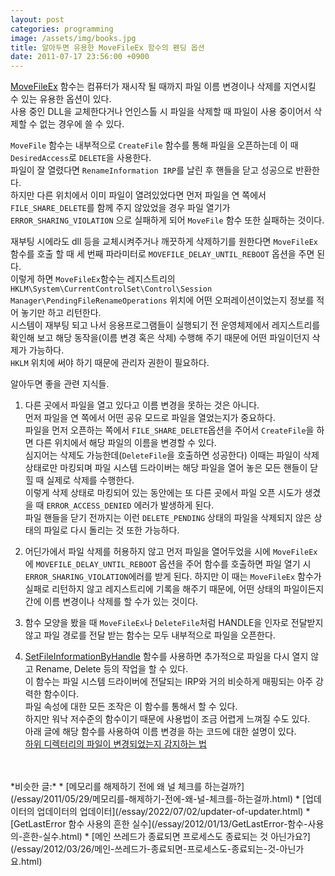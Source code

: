```yaml
---
layout: post
categories: programming
image: /assets/img/books.jpg
title: 알아두면 유용한 MoveFileEx 함수의 펜딩 옵션
date: 2011-07-17 23:56:00 +0900
---
```


[MoveFileEx](https://docs.microsoft.com/en-us/windows/win32/api/winbase/nf-winbase-movefileexw) 함수는 컴퓨터가 재시작 될 때까지 파일 이름 변경이나 삭제를 지연시킬 수 있는 유용한 옵션이 있다.  
사용 중인 DLL을 교체한다거나 언인스톨 시 파일을 삭제할 때 파일이 사용 중이어서 삭제할 수 없는 경우에 쓸 수 있다.

`MoveFile` 함수는 내부적으로 `CreateFile` 함수를 통해 파일을 오픈하는데 이 때 `DesiredAccess`로 `DELETE`을 사용한다.  
파일이 잘 열렸다면 `RenameInformation IRP`를 날린 후 핸들을 닫고 성공으로 반환한다.  
하지만 다른 위치에서 이미 파일이 열려있었다면 먼저 파일을 연 쪽에서 `FILE_SHARE_DELETE`를 함께 주지 않았었을 경우 파일 열기가 `ERROR_SHARING_VIOLATION` 으로 실패하게 되어 `MoveFile` 함수 또한 실패하는 것이다.

재부팅 시에라도 dll 등을 교체시켜주거나 깨끗하게 삭제하기를 원한다면 `MoveFileEx`함수를 호출 할 때 세 번째 파라미터로 `MOVEFILE_DELAY_UNTIL_REBOOT` 옵션을 주면 된다.  
이렇게 하면 `MoveFileEx`함수는 레지스트리의 `HKLM\System\CurrentControlSet\Control\Session Manager\PendingFileRenameOperations` 위치에 어떤 오퍼레이션이었는지 정보를 적어 놓기만 하고 리턴한다.  
시스템이 재부팅 되고 나서 응용프로그램들이 실행되기 전 운영체제에서 레지스트리를 확인해 보고 해당 동작을(이름 변경 혹은 삭제) 수행해 주기 때문에 어떤 파일이던지 삭제가 가능하다.  
`HKLM` 위치에 써야 하기 때문에 관리자 권한이 필요하다.

알아두면 좋을 관련 지식들.

1. 다른 곳에서 파일을 열고 있다고 이름 변경을 못하는 것은 아니다.  
먼저 파일을 연 쪽에서 어떤 공유 모드로 파일을 열었는지가 중요하다.  
파일을 먼저 오픈하는 쪽에서 `FILE_SHARE_DELETE`옵션을 주어서 `CreateFile`을 하면 다른 위치에서 해당 파일의 이름을 변경할 수 있다.  
심지어는 삭제도 가능한데(`DeleteFile`을 호출하면 성공한다) 이때는 파일이 삭제 상태로만 마킹되며 파일 시스템 드라이버는 해당 파일을 열어 놓은 모든 핸들이 닫힐 때 실제로 삭제를 수행한다.  
이렇게 삭제 상태로 마킹되어 있는 동안에는 또 다른 곳에서 파일 오픈 시도가 생겼을 때 `ERROR_ACCESS_DENIED` 에러가 발생하게 된다.  
파일 핸들을 닫기 전까지는 이런 `DELETE_PENDING` 상태의 파일을 삭제되지 않은 상태의 파일로 다시 돌리는 것 또한 가능하다.

2. 어딘가에서 파일 삭제를 허용하지 않고 먼저 파일을 열어두었을 시에 `MoveFileEx`에 `MOVEFILE_DELAY_UNTIL_REBOOT` 옵션을 주어 함수를 호출하면 파일 열기 시 `ERROR_SHARING_VIOLATION`에러를 받게 된다. 
하지만 이 때는 `MoveFileEx` 함수가 실패로 리턴하지 않고 레지스트리에 기록을 해주기 때문에, 어떤 상태의 파일이든지 간에 이름 변경이나 삭제를 할 수가 있는 것이다.

3. 함수 모양을 봤을 때 `MoveFileEx`나 `DeleteFile`처럼 HANDLE을 인자로 전달받지 않고 파일 경로를 전달 받는 함수는 모두 내부적으로 파일을 오픈한다.

4. [SetFileInformationByHandle](https://docs.microsoft.com/en-us/windows/win32/api/fileapi/nf-fileapi-setfileinformationbyhandle?redirectedfrom=MSDN) 함수를 사용하면 추가적으로 파일을 다시 열지 않고 Rename, Delete 등의 작업을 할 수 있다.  
이 함수는 파일 시스템 드라이버에 전달되는 IRP와 거의 비슷하게 매핑되는 아주 강력한 함수이다.  
파일 속성에 대한 모든 조작은 이 함수를 통해서 할 수 있다.  
하지만 워낙 저수준의 함수이기 때문에 사용법이 조금 어렵게 느껴질 수도 있다.  
아래 글에 해당 함수를 사용하여 이름 변경을 하는 코드에 대한 설명이 있다.  
[하위 디렉터리의 파일이 변경되었는지 감지하는 법](/essay/2010/12/20/%ED%95%98%EC%9C%84-%EB%94%94%EB%A0%89%ED%84%B0%EB%A6%AC%EC%9D%98-%ED%8C%8C%EC%9D%BC%EC%9D%B4-%EB%B3%80%EA%B2%BD-%EB%90%98%EC%97%88%EB%8A%94%EC%A7%80-%EA%B0%90%EC%A7%80%ED%95%98%EA%B8%B0.html)

<br>
<br>
*비슷한 글:*
* [메모리를 해제하기 전에 왜 널 체크를 하는걸까?](/essay/2011/05/29/메모리를-해제하기-전에-왜-널-체크를-하는걸까.html)
* [업데이터의 업데이터의 업데이터](/essay/2022/07/02/updater-of-updater.html)
* [GetLastError 함수 사용의 흔한 실수](/essay/2012/01/13/GetLastError-함수-사용의-흔한-실수.html)
* [메인 쓰레드가 종료되면 프로세스도 종료되는 것 아닌가요?](/essay/2012/03/26/메인-쓰레드가-종료되면-프로세스도-종료되는-것-아닌가요.html)
